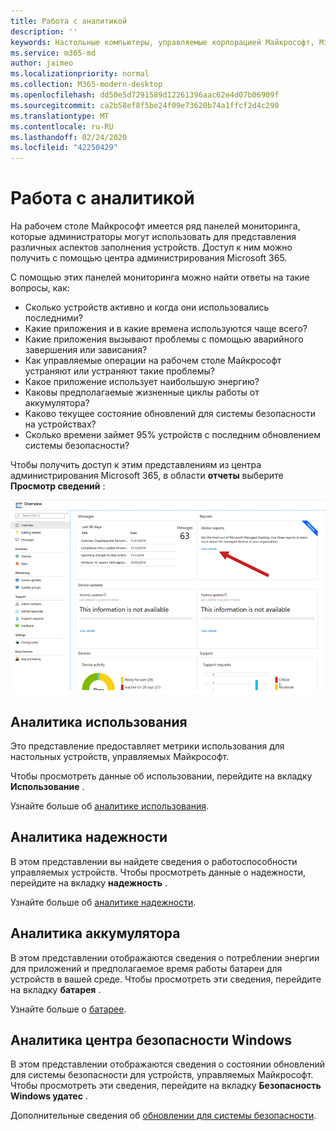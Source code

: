 ```yaml
---
title: Работа с аналитикой
description: ''
keywords: Настольные компьютеры, управляемые корпорацией Майкрософт, Microsoft 365, служба, документация
ms.service: m365-md
author: jaimeo
ms.localizationpriority: normal
ms.collection: M365-modern-desktop
ms.openlocfilehash: dd50e5d7291589d12261396aac62e4d07b06909f
ms.sourcegitcommit: ca2b58ef8f5be24f09e73620b74a1ffcf2d4c290
ms.translationtype: MT
ms.contentlocale: ru-RU
ms.lasthandoff: 02/24/2020
ms.locfileid: "42250429"
---
```

# <a name="work-with-insights"></a>Работа с аналитикой

На рабочем столе Майкрософт имеется ряд панелей мониторинга, которые администраторы могут использовать для представления различных аспектов заполнения устройств. Доступ к ним можно получить с помощью центра администрирования Microsoft 365.

С помощью этих панелей мониторинга можно найти ответы на такие вопросы, как:

- Сколько устройств активно и когда они использовались последними?
- Какие приложения и в какие времена используются чаще всего?
- Какие приложения вызывают проблемы с помощью аварийного завершения или зависания?
- Как управляемые операции на рабочем столе Майкрософт устраняют или устраняют такие проблемы?
- Какое приложение использует наибольшую энергию?
- Каковы предполагаемые жизненные циклы работы от аккумулятора?
- Каково текущее состояние обновлений для системы безопасности на устройствах?
- Сколько времени займет 95% устройств с последним обновлением системы безопасности?

Чтобы получить доступ к этим представлениям из центра администрирования Microsoft 365, в области **отчеты** выберите **Просмотр сведений** :

![Центр администрирования с областью отчетов в правом верхнем углу, включая карточку отчетов об устройствах и ссылку "просмотреть сведения".](../../media/insights_overview.png)



## <a name="usage-insights"></a>Аналитика использования
Это представление предоставляет метрики использования для настольных устройств, управляемых Майкрософт. 

Чтобы просмотреть данные об использовании, перейдите на вкладку **Использование** .

Узнайте больше об [аналитике использования](usage-insights.md).

## <a name="reliability-insights"></a>Аналитика надежности
В этом представлении вы найдете сведения о работоспособности управляемых устройств. Чтобы просмотреть данные о надежности, перейдите на вкладку **надежность** .

Узнайте больше об [аналитике надежности](reliability-insights.md).

## <a name="battery-insights"></a>Аналитика аккумулятора
В этом представлении отображаются сведения о потреблении энергии для приложений и предполагаемое время работы батареи для устройств в вашей среде. Чтобы просмотреть эти сведения, перейдите на вкладку **батарея** .

Узнайте больше о [батарее](battery-insights.md).

## <a name="windows-security-update-insights"></a>Аналитика центра безопасности Windows

В этом представлении отображаются сведения о состоянии обновлений для системы безопасности для устройств, управляемых Майкрософт. Чтобы просмотреть эти сведения, перейдите на вкладку **Безопасность Windows удатес** .

Дополнительные сведения об [обновлении для системы безопасности](security-update-insights.md).
